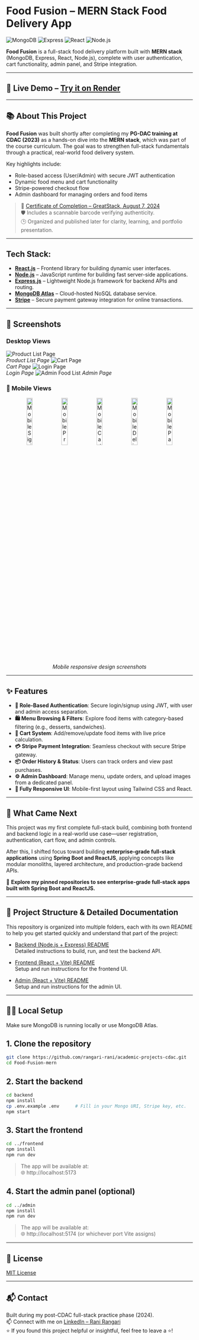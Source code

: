 # Food Fusion – MERN Stack Food Delivery App  

![MongoDB](https://img.shields.io/badge/MongoDB-4EA94B?style=for-the-badge&logo=mongodb&logoColor=white)
![Express](https://img.shields.io/badge/Express.js-000000?style=for-the-badge&logo=express&logoColor=white)
![React](https://img.shields.io/badge/React-20232A?style=for-the-badge&logo=react&logoColor=61DAFB)
![Node.js](https://img.shields.io/badge/Node.js-339933?style=for-the-badge&logo=node.js&logoColor=white)


**Food Fusion** is a full-stack food delivery platform built with **MERN stack** (MongoDB, Express, React, Node.js), complete with user authentication, cart functionality, admin panel, and Stripe integration.  

---

## 🚀 Live Demo – [Try it on Render](https://food-ordering-frontend-wu7u.onrender.com/)
---

## 📚 About This Project

**Food Fusion** was built shortly after completing my **PG-DAC training at CDAC (2023)** as a hands-on dive into the **MERN stack**, which was part of the course curriculum. The goal was to strengthen full-stack fundamentals through a practical, real-world food delivery system.

Key highlights include:
- Role-based access (User/Admin) with secure JWT authentication
- Dynamic food menu and cart functionality
- Stripe-powered checkout flow
- Admin dashboard for managing orders and food items  

> 📄 [Certificate of Completion – GreatStack, August 7, 2024](https://github.com/rangari-rani/academic-projects-cdac/blob/b38fb4c6f92f5fa2a5ebb13417d6880805e4dfb6/Food-Fusion-mern/Food-delivery-Greatstack.png)  
> 🛡️ Includes a scannable barcode verifying authenticity.  
> 🕒 Organized and published later for clarity, learning, and portfolio presentation.

---

## Tech Stack:

- **[React.js](https://reactjs.org/)** – Frontend library for building dynamic user interfaces.  
- **[Node.js](https://nodejs.org/en/)** – JavaScript runtime for building fast server-side applications.  
- **[Express.js](https://expressjs.com/)** – Lightweight Node.js framework for backend APIs and routing.  
- **[MongoDB Atlas](https://www.mongodb.com/products/platform/atlas-database)** – Cloud-hosted NoSQL database service.  
- **[Stripe](https://stripe.com/in)** – Secure payment gateway integration for online transactions.  
  
---

## 📸 Screenshots

### Desktop Views
![Product List Page](https://github.com/rangari-rani/Food-Fusion/blob/105186f572cd4616f726f0d7d4c066ff984dfc99/foodhome.png)  
_Product List Page_
![Cart Page](https://github.com/rangari-rani/Food-Fusion/blob/105186f572cd4616f726f0d7d4c066ff984dfc99/cartpage.png)  
_Cart Page_
![Login Page](https://github.com/rangari-rani/Food-Fusion/blob/105186f572cd4616f726f0d7d4c066ff984dfc99/signinpage.png)  
_Login Page_
![Admin Food List](https://github.com/rangari-rani/Food-Ordering/blob/e8b89bbee2e16cb20c58aa64f7dbded1fc581203/food%20list.png)
_Admin Page_

### 📱 Mobile Views  
<p align="center">
  <img src="https://github.com/rangari-rani/Food-Fusion/blob/28ba6cfae4f769a0c88c83ec580be72c53af88c6/mobile_signin.png" alt="Mobile Signin Page" width="18%">
  <img src="https://github.com/rangari-rani/Food-Fusion/blob/28ba6cfae4f769a0c88c83ec580be72c53af88c6/mobile_foodhome.png" alt="Mobile Product View" width="18%">
  <img src="https://github.com/rangari-rani/Food-Fusion/blob/28ba6cfae4f769a0c88c83ec580be72c53af88c6/mobile_cartpage.png" alt="Mobile Cart Page" width="18%">
  <img src="https://github.com/rangari-rani/Food-Fusion/blob/28ba6cfae4f769a0c88c83ec580be72c53af88c6/mobile_deliverypage.png" alt="Mobile Delivery Page" width="18%">
  <img src="https://github.com/rangari-rani/Food-Fusion/blob/28ba6cfae4f769a0c88c83ec580be72c53af88c6/mobile_payment.png" alt="Mobile Payment Page" width="18%">
</p>

<p align="center"><em>Mobile responsive design screenshots</em></p>

---

## ✨ Features  

- **🔐 Role-Based Authentication**: Secure login/signup using JWT, with user and admin access separation.  
- **🛍 Menu Browsing & Filters**: Explore food items with category-based filtering (e.g., desserts, sandwiches).  
- **🛒 Cart System**: Add/remove/update food items with live price calculation.  
- **💳 Stripe Payment Integration**: Seamless checkout with secure Stripe gateway.  
- **📦 Order History & Status**: Users can track orders and view past purchases.  
- **⚙️ Admin Dashboard**: Manage menu, update orders, and upload images from a dedicated panel.  
- **📱 Fully Responsive UI**: Mobile-first layout using Tailwind CSS and React.

---

## 🔄 What Came Next

This project was my first complete full-stack build, combining both frontend and backend logic in a real-world use case—user registration, authentication, cart flow, and admin controls.

After this, I shifted focus toward building **enterprise-grade full-stack applications** using **Spring Boot and ReactJS**, applying concepts like modular monoliths, layered architecture, and production-grade backend APIs.

📌 **Explore my pinned repositories to see enterprise-grade full-stack apps built with Spring Boot and ReactJS.**

---

## 📁 Project Structure & Detailed Documentation

This repository is organized into multiple folders, each with its own README to help you get started quickly and understand that part of the project:

- [Backend (Node.js + Express) README](backend/README.md)  
  Detailed instructions to build, run, and test the backend API.

- [Frontend (React + Vite) README](frontend/README.md)  
  Setup and run instructions for the frontend UI.

- [Admin (React + Vite) README](admin/README.md)  
  Setup and run instructions for the admin UI.
  
---

## 🧑‍💻 Local Setup  
Make sure MongoDB is running locally or use MongoDB Atlas.  

## 1. Clone the repository

```bash
git clone https://github.com/rangari-rani/academic-projects-cdac.git
cd Food-Fusion-mern
```

## 2. Start the backend

```bash
cd backend
npm install
cp .env.example .env      # Fill in your Mongo URI, Stripe key, etc.
npm start
```

## 3. Start the frontend

```bash
cd ../frontend
npm install
npm run dev
```
> The app will be available at:   
> 🌐 http://localhost:5173  

## 4. Start the admin panel (optional)

```bash
cd ../admin
npm install
npm run dev
```
> The app will be available at:   
> 🌐 http://localhost:5174  (or whichever port Vite assigns)
  
---

## 📜 License

[MIT License](LICENSE)

---

## 📬 Contact

Built during my post-CDAC full-stack practice phase (2024).  
📫 Connect with me on [LinkedIn – Rani Rangari](https://www.linkedin.com/in/rani-rangari/)   
⭐ If you found this project helpful or insightful, feel free to leave a ⭐!  
